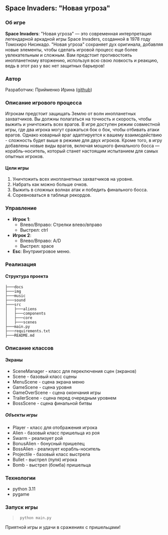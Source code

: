 ## Space Invaders: "Новая угроза"

### Об игре

**Space Invaders**: "Новая угроза" — это современная интерпретация легендарной аркадной игры Space Invaders, созданной в
1978 году Томохиро Нисикадо. "Новая угроза" сохраняет дух оригинала, добавляя новые элементы, чтобы сделать игровой
процесс еще более увлекательным и сложным. Вам предстоит противостоять инопланетному вторжению, используя всю свою
ловкость и реакцию, ведь в этот раз у вас нет защитных барьеров!

### Автор

Разработчик: Прийменко Ирина ([github](https://github.com/Tulishka))

### Описание игрового процесса

Игрокам предстоит защищать Землю от волн инопланетных захватчиков. Вы должны полагаться на точность и скорость, чтобы
выжить и уничтожить всех врагов. В игре доступен режим совместной игры, где два игрока могут сражаться бок о бок, чтобы
отбивать атаки врагов. Однако коварный враг адаптируется к вашему взаимодействию - сложность будет выше в режиме для
двух игроков. Кроме того, в игру добавлены новые виды врагов, включая мощного финального босса — корабль-носитель,
который станет настоящим испытанием для самых опытных игроков.

#### Цели игры

1. Уничтожить всех инопланетных захватчиков на уровне.
2. Набрать как можно больше очков.
3. Выжить в сложных волнах атак и победить финального босса.
4. Соревноваться в таблице рекордов.

### Управление

- **Игрок 1**:
    - Влево/Вправо: Стрелки влево/вправо
    - Выстрел: ctrl
- **Игрок 2**:
    - Влево/Вправо: A/D
    - Выстрел: space
- **Esc**: Внутриигровое меню.

### Реализация

#### Структура проекта
```
├───docs
├───img
├───music
├───sound
├───src
│   ├───aliens
│   ├───components
│   ├───core
│   ├───scenes
├───main.py
├───requirements.txt
├───README.md
```

### Описание классов

#### Экраны

* SceneManager - класс для переключения сцен (экранов)
* Scene - базовый класс сцены
* MenuScene - сцена экрана меню
* GameScene - сцена уровня
* GameOverScene - сцена окончания игры
* TrailerScene - сцена перед очередным уровнем
* BossScene - сцена финальной битвы

##### Объекты игры

* Player - класс для отображения игрока
* Alien - базовый класс пришельца из роя
* Swarm - реализует рой
* BonusAlien - бонусный пришелец
* BossAlien - реализует корабль-носитель
* Projectile - базовый класс выстрела
* Bullet - выстрел (пуля) игрока
* Bomb - выстрел (бомба) пришельца

### Технологии

* python 3.11
* pygame

### Запуск игры

>   ```bash
>    python main.py
>  ```

Приятной игры и удачи в сражениях с пришельцами!